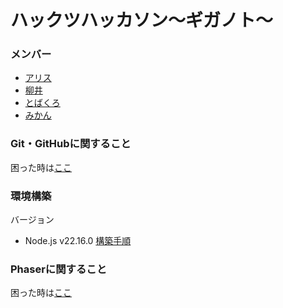 # ハックツハッカソン〜ギガノト〜

### メンバー
- [アリス](https://github.com/AliceWonerfulWorld)
- [柳井](https://github.com/Yanai1005)
- [とばくろ](https://github.com/tobakuro)
- [みかん](https://github.com/mikanorm39)

### Git・GitHubに関すること
困った時は[ここ](https://github.com/Yanai1005/giganoto-front/wiki/Git%E3%83%BBGitHub%E3%81%AB%E9%96%A2%E3%81%99%E3%82%8B%E3%81%93%E3%81%A8)
### 環境構築
バージョン
- Node.js v22.16.0
[構築手順](https://github.com/Yanai1005/giganoto-front/wiki/%E7%92%B0%E5%A2%83%E6%A7%8B%E7%AF%89)
### Phaserに関すること
困った時は[ここ](https://github.com/Yanai1005/giganoto-front/wiki/Phaser%E3%81%AB%E9%96%A2%E3%81%99%E3%82%8B%E3%81%93%E3%81%A8)
